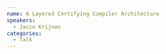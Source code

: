 ```yaml
---
name: A Layered Certifying Compiler Architecture
speakers:
  - Jacco Krijnen
categories:
  - Talk
---
```


